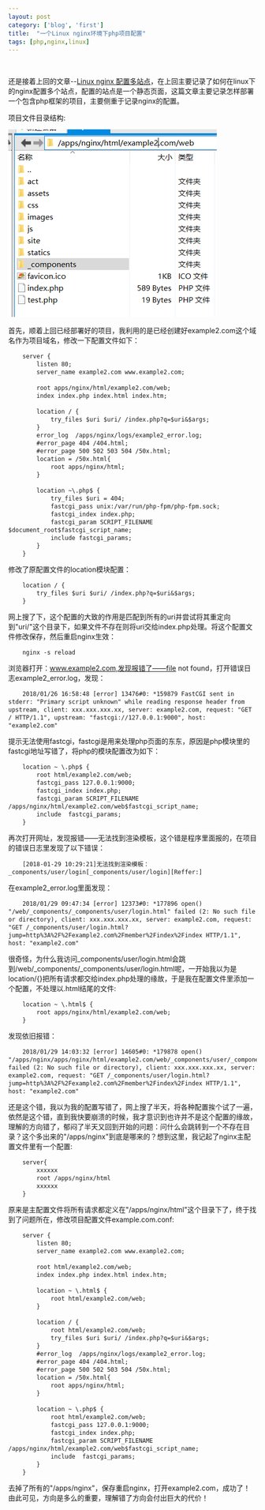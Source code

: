 ```yaml
---
layout: post
category: ['blog', 'first']
title:  "一个Linux nginx环境下php项目配置"
tags: [php,nginx,linux]
---
```

<br>

还是接着上回的文章--[Linux nginx 配置多站点](https://rust17.github.io/circle.github.io/read/2018/01/24/nginx-vhost-config.html)，在上回主要记录了如何在linux下的nginx配置多个站点，配置的站点是一个静态页面，这篇文章主要记录怎样部署一个包含php框架的项目，主要侧重于记录nginx的配置。<br>
<!-- more -->

项目文件目录结构:

![项目的文件目录](assets/example2.com.png)

首先，顺着上回已经部署好的项目，我利用的是已经创建好example2.com这个域名作为项目域名，修改一下配置文件如下：<br>

        server {
            listen 80;
            server_name example2.com www.example2.com;

            root apps/nginx/html/example2.com/web;
            index index.php index.html index.htm;

            location / {
                try_files $uri $uri/ /index.php?q=$uri&$args;
            }
            error_log  /apps/nginx/logs/example2_error.log;
            #error_page 404 /404.html;
            #error_page 500 502 503 504 /50x.html;
            location = /50x.html{
                root apps/nginx/html;
            }
            
            location ~\.php$ {
                try_files $uri = 404;
                fastcgi_pass unix:/var/run/php-fpm/php-fpm.sock;
                fastcgi_index index.php;
                fastcgi_param SCRIPT_FILENAME $document_root$fastcgi_script_name;
                include fastcgi_params;
            }
        }

修改了原配置文件的location模块配置：<br>

        location / {
            try_files $uri $uri/ /index.php?q=$uri&$args;
        }

网上搜了下，这个配置的大致的作用是匹配到所有的uri并尝试将其重定向到"uri/"这个目录下，如果文件不存在则将uri交给index.php处理。将这个配置文件修改保存，然后重启nginx生效：<br>

        nginx -s reload

浏览器打开：www.example2.com,发现报错了——file not found，打开错误日志example2_error.log，发现：<br>

        2018/01/26 16:58:48 [error] 13476#0: *159879 FastCGI sent in stderr: "Primary script unknown" while reading response header from upstream, client: xxx.xxx.xxx.xx, server: example2.com, request: "GET / HTTP/1.1", upstream: "fastcgi://127.0.0.1:9000", host: "example2.com"

提示无法使用fastcgi，fastcgi是用来处理php页面的东东，原因是php模块里的fastcgi地址写错了，将php的模块配置改为如下：<br>

        location ~ \.php$ {       
            root html/example2.com/web;
            fastcgi_pass 127.0.0.1:9000;
            fastcgi_index index.php;
            fastcgi_param SCRIPT_FILENAME /apps/nginx/html/example2.com/web$fastcgi_script_name;
            include  fastcgi_params;
        }

再次打开网址，发现报错——无法找到渲染模板，这个错是程序里面报的，在项目的错误日志里发现了以下错误：<br>

        [2018-01-29 10:29:21]无法找到渲染模板：_components/user/login[_components/user/login][Reffer:]

在example2_error.log里面发现：<br>

        2018/01/29 09:47:34 [error] 12373#0: *177896 open() "/web/_components/_components/user/login.html" failed (2: No such file or directory), client: xxx.xxx.xxx.xx, server: example2.com, request: "GET /_components/user/login.html?jump=http%3A%2F%2Fexample2.com%2Fmember%2Findex%2Findex HTTP/1.1", host: "example2.com"

很奇怪，为什么我访问_components/user/login.html会跳到/web/_components/_components/user/login.html呢，一开始我以为是location/{}把所有请求都交给index.php处理的缘故，于是我在配置文件里添加一个配置，不处理以.html结尾的文件:<br>

        location ~ \.html$ {
            root apps/nginx/html/example2.com/web;
        }

发现依旧报错：<br>

        2018/01/29 14:03:32 [error] 14605#0: *179878 open() "/apps/nginx/apps/nginx/html/example2.com/web/_components/user/_components/user/login.html" failed (2: No such file or directory), client: xxx.xxx.xxx.xx, server: example2.com, request: "GET /_components/user/login.html?jump=http%3A%2F%2Fexample2.com%2Fmember%2Findex%2Findex HTTP/1.1", host: "example2.com"

还是这个错，我以为我的配置写错了，网上搜了半天，将各种配置挨个试了一遍，依然是这个错，直到我快要崩溃的时候，我才意识到也许并不是这个配置的缘故，理解的方向错了，郁闷了半天又回到开始的问题：问什么会跳转到一个不存在目录？这个多出来的"/apps/nginx"到底是哪来的？想到这里，我记起了nginx主配置文件里有一个配置:<br>

        server{
            xxxxxx
            root /apps/nginx/html
            xxxxxx
        }

原来是主配置文件将所有请求都定义在"/apps/nginx/html"这个目录下了，终于找到了问题所在，修改项目配置文件example.com.conf:<br>

        server {
            listen 80;
            server_name example2.com www.example2.com;

            root html/example2.com/web;
            index index.php index.html index.htm;

            location ~ \.html$ {
                root html/example2.com/web;
            }  
            
            location / {
                root html/example2.com/web;
                try_files $uri $uri/ /index.php?q=$uri&$args;
            }
            #error_log  /apps/nginx/logs/example2_error.log;
            #error_page 404 /404.html;
            #error_page 500 502 503 504 /50x.html;
            location = /50x.html{
                root apps/nginx/html;
            }
            
            location ~ \.php$ {       
                root html/example2.com/web;
                fastcgi_pass 127.0.0.1:9000;
                fastcgi_index index.php;
                fastcgi_param SCRIPT_FILENAME /apps/nginx/html/example2.com/web$fastcgi_script_name;
                include  fastcgi_params;
            }
        }

去掉了所有的"/apps/nginx"，保存重启nginx，打开example2.com，成功了！由此可见，方向是多么的重要，理解错了方向会付出巨大的代价！
